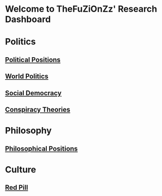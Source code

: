   # Welcome to TheFuZiOnZz' Research Dashboard
# Politics
## [Political Positions](Political%20Positions/Political%20Positions)
## [World Politics](World%20Politics/World%20Politics)
## [Social Democracy](Social%20Democracy/Social%20Democracy)
## [Conspiracy Theories](Conspiracy%20Theories/Conspiracy%20Theories)
# Philosophy
## [Philosophical Positions](Philosophical%20Positions/Philosophical%20Positions)
# Culture
## [Red Pill](Red%20Pill/Red%20Pill)
